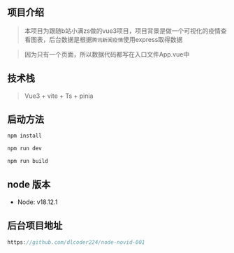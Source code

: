 ## 项目介绍

> 本项目为跟随b站小满zs做的vue3项目，项目背景是做一个可视化的疫情查看图表，后台数据是根据`腾讯新闻疫情`使用express取得数据

> 因为只有一个页面，所以数据代码都写在入口文件App.vue中

## 技术栈

> Vue3 + vite + Ts + pinia

## 启动方法

```sh
npm install
```

```sh
npm run dev
```


```sh
npm run build
```

## node 版本

- Node: v18.12.1

## 后台项目地址

```ts
https://github.com/dlcoder224/node-novid-001
```